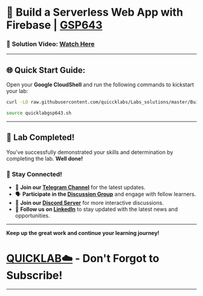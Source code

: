 
# 🚀 Build a Serverless Web App with Firebase | [GSP643](https://www.cloudskillsboost.google/catalog_lab/2166)

### 🔗 **Solution Video:** [Watch Here ](https://youtu.be/lGi5pyyUsew)

---

## 🌐 **Quick Start Guide:**

Open your **Google CloudShell** and run the following commands to kickstart your lab:



```bash
curl -LO raw.githubusercontent.com/quiccklabs/Labs_solutions/master/Build%20a%20Serverless%20Web%20App%20with%20Firebase/quicklabgsp643.sh

source quicklabgsp643.sh
```

---

## 🎉 **Lab Completed!**

You've successfully demonstrated your skills and determination by completing the lab. **Well done!**

### 🌟 **Stay Connected!**

- 🔔 **Join our [Telegram Channel](https://t.me/quiccklab)** for the latest updates.
- 🗣 **Participate in the [Discussion Group](https://t.me/Quicklabchat)** and engage with fellow learners.
- 💬 **Join our [Discord Server](https://discord.gg/7fAVf4USZn)** for more interactive discussions.
- 💼 **Follow us on [LinkedIn](https://www.linkedin.com/company/quicklab-linkedin/)** to stay updated with the latest news and opportunities.


---

**Keep up the great work and continue your learning journey!**

# [QUICKLAB☁️](https://www.youtube.com/@quick_lab) - Don't Forgot to Subscribe!

---
